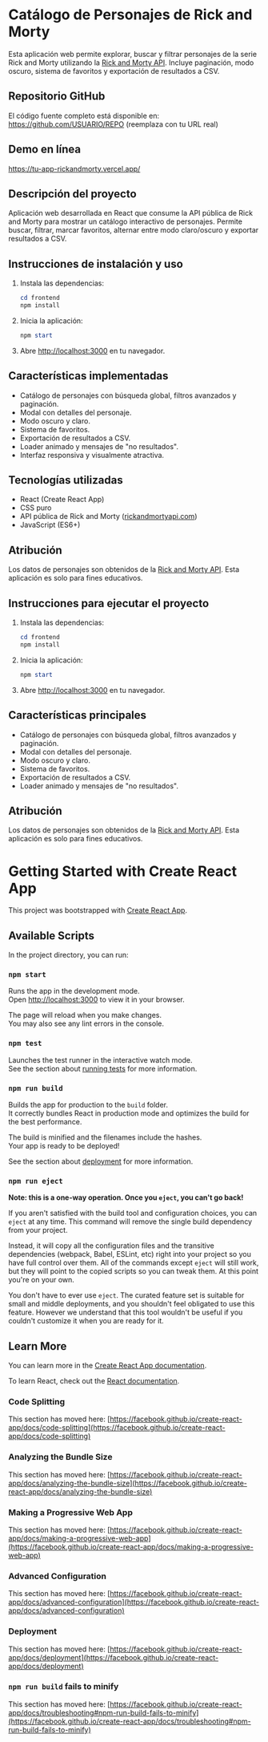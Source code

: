 

# Catálogo de Personajes de Rick and Morty

Esta aplicación web permite explorar, buscar y filtrar personajes de la serie Rick and Morty utilizando la [Rick and Morty API](https://rickandmortyapi.com/). Incluye paginación, modo oscuro, sistema de favoritos y exportación de resultados a CSV.


## Repositorio GitHub

El código fuente completo está disponible en:
https://github.com/USUARIO/REPO (reemplaza con tu URL real)

## Demo en línea

<!-- Si tienes el proyecto desplegado, agrega aquí la URL. Ejemplo: -->
https://tu-app-rickandmorty.vercel.app/  <!-- Reemplaza con tu URL real o elimina si no aplica -->

## Descripción del proyecto

Aplicación web desarrollada en React que consume la API pública de Rick and Morty para mostrar un catálogo interactivo de personajes. Permite buscar, filtrar, marcar favoritos, alternar entre modo claro/oscuro y exportar resultados a CSV.

## Instrucciones de instalación y uso

1. Instala las dependencias:
   ```powershell
   cd frontend
   npm install
   ```
2. Inicia la aplicación:
   ```powershell
   npm start
   ```
3. Abre [http://localhost:3000](http://localhost:3000) en tu navegador.

## Características implementadas

- Catálogo de personajes con búsqueda global, filtros avanzados y paginación.
- Modal con detalles del personaje.
- Modo oscuro y claro.
- Sistema de favoritos.
- Exportación de resultados a CSV.
- Loader animado y mensajes de "no resultados".
- Interfaz responsiva y visualmente atractiva.

## Tecnologías utilizadas

- React (Create React App)
- CSS puro
- API pública de Rick and Morty ([rickandmortyapi.com](https://rickandmortyapi.com/))
- JavaScript (ES6+)

## Atribución

Los datos de personajes son obtenidos de la [Rick and Morty API](https://rickandmortyapi.com/). Esta aplicación es solo para fines educativos.

## Instrucciones para ejecutar el proyecto

1. Instala las dependencias:
   ```powershell
   cd frontend
   npm install
   ```
2. Inicia la aplicación:
   ```powershell
   npm start
   ```
3. Abre [http://localhost:3000](http://localhost:3000) en tu navegador.

## Características principales

- Catálogo de personajes con búsqueda global, filtros avanzados y paginación.
- Modal con detalles del personaje.
- Modo oscuro y claro.
- Sistema de favoritos.
- Exportación de resultados a CSV.
- Loader animado y mensajes de "no resultados".

## Atribución

Los datos de personajes son obtenidos de la [Rick and Morty API](https://rickandmortyapi.com/). Esta aplicación es solo para fines educativos.

# Getting Started with Create React App

This project was bootstrapped with [Create React App](https://github.com/facebook/create-react-app).

## Available Scripts

In the project directory, you can run:

### `npm start`

Runs the app in the development mode.\
Open [http://localhost:3000](http://localhost:3000) to view it in your browser.

The page will reload when you make changes.\
You may also see any lint errors in the console.

### `npm test`

Launches the test runner in the interactive watch mode.\
See the section about [running tests](https://facebook.github.io/create-react-app/docs/running-tests) for more information.

### `npm run build`

Builds the app for production to the `build` folder.\
It correctly bundles React in production mode and optimizes the build for the best performance.

The build is minified and the filenames include the hashes.\
Your app is ready to be deployed!

See the section about [deployment](https://facebook.github.io/create-react-app/docs/deployment) for more information.

### `npm run eject`

**Note: this is a one-way operation. Once you `eject`, you can't go back!**

If you aren't satisfied with the build tool and configuration choices, you can `eject` at any time. This command will remove the single build dependency from your project.

Instead, it will copy all the configuration files and the transitive dependencies (webpack, Babel, ESLint, etc) right into your project so you have full control over them. All of the commands except `eject` will still work, but they will point to the copied scripts so you can tweak them. At this point you're on your own.

You don't have to ever use `eject`. The curated feature set is suitable for small and middle deployments, and you shouldn't feel obligated to use this feature. However we understand that this tool wouldn't be useful if you couldn't customize it when you are ready for it.

## Learn More

You can learn more in the [Create React App documentation](https://facebook.github.io/create-react-app/docs/getting-started).

To learn React, check out the [React documentation](https://reactjs.org/).

### Code Splitting

This section has moved here: [https://facebook.github.io/create-react-app/docs/code-splitting](https://facebook.github.io/create-react-app/docs/code-splitting)

### Analyzing the Bundle Size

This section has moved here: [https://facebook.github.io/create-react-app/docs/analyzing-the-bundle-size](https://facebook.github.io/create-react-app/docs/analyzing-the-bundle-size)

### Making a Progressive Web App

This section has moved here: [https://facebook.github.io/create-react-app/docs/making-a-progressive-web-app](https://facebook.github.io/create-react-app/docs/making-a-progressive-web-app)

### Advanced Configuration

This section has moved here: [https://facebook.github.io/create-react-app/docs/advanced-configuration](https://facebook.github.io/create-react-app/docs/advanced-configuration)

### Deployment

This section has moved here: [https://facebook.github.io/create-react-app/docs/deployment](https://facebook.github.io/create-react-app/docs/deployment)

### `npm run build` fails to minify

This section has moved here: [https://facebook.github.io/create-react-app/docs/troubleshooting#npm-run-build-fails-to-minify](https://facebook.github.io/create-react-app/docs/troubleshooting#npm-run-build-fails-to-minify)

